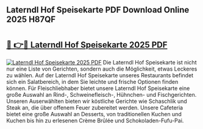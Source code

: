 ## Laterndl Hof Speisekarte PDF Download Online 2025 H87QF

# <h2><a href="http://gc9r8kk.nevu.top/?p=Laterndl+Hof+Speisekarte">🔗 👉🔴 Laterndl Hof Speisekarte 2025 PDF</a></h2>

[![Laterndl Hof Speisekarte 2025 PDF](https://i.imgur.com/dBaPXMq.png)](http://gc9r8kk.nevu.top/?p=Laterndl+Hof+Speisekarte)
Die Laterndl Hof Speisekarte ist nicht nur eine Liste von Gerichten, sondern auch die Möglichkeit, etwas Leckeres zu wählen. Auf der Laterndl Hof Speisekarte unseres Restaurants befindet sich ein Salatbereich, in dem Sie leichte und frische Optionen finden können. Für Fleischliebhaber bietet unsere Laterndl Hof Speisekarte eine große Auswahl an Rind-, Schweinefleisch-, Hühnchen- und Fischgerichten. Unseren Auserwählten bieten wir köstliche Gerichte wie Schaschlik und Steak an, die über offenem Feuer zubereitet werden. Unsere Cafeteria bietet eine große Auswahl an Desserts, von traditionellen Kuchen und Kuchen bis hin zu erlesenen Crème Brûlée und Schokoladen-Fufu-Pai.
